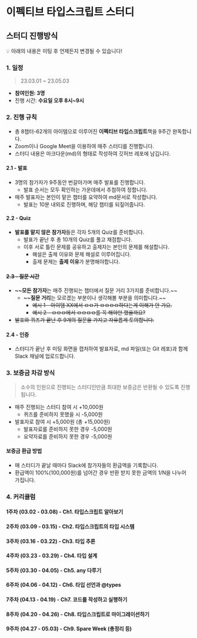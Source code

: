 # 이펙티브 타입스크립트 스터디

## 스터디 진행방식

<aside>
💡 아래의 내용은 미팅 후 언제든지 변경될 수 있습니다!

</aside>

### 1. 일정

> 23.03.01 ~ 23.05.03
> 
- **참여인원: 3명**
- 진행 시간: **수요일 오후 8시~9시**

### 2. 진행 규칙

- 총 8챕터-62개의 아이템으로 이루어진 **이펙티브 타입스크립트**책을 9주간 완독합니다.
- Zoom이나 Google Meet을 이용하여 매주 스터디를 진행합니다.
- 스터디 내용은 마크다운(md)의 형태로 작성하여 깃허브 레포에 남깁니다.

#### 2.1 - 발표

- 3명의 참가자가 9주동안 번갈아가며 매주 발표를 진행합니다.
    - 발표 순서는 모두 확인하는 가운데에서 추첨하여 정합니다.
- 매주 발표자는 본인이 맡은 챕터를 요약하여 md문서로 작성합니다.
    - 발표는 10분 내외로 진행하며, 해당 챕터를 되짚어줍니다.

#### 2.2 - Quiz

- **발표를 맡지 않은 참가자**들은 각자 5개의 Quiz를 준비합니다.
    - 발표가 끝난 후 총 10개의 Quiz를 풀고 채점합니다.
    - 이후 서로 틀린 문제를 공유하고 출제자는 본인의 문제를 해설합니다.
        - 해설은 출제 이유와 문제 해설로 이루어집니다.
        - 출제 문제는 **출제 이유**가 분명해야합니다.

#### ~~2.3 - 질문 시간~~

- **~~모든 참가자**는 매주 진행되는 챕터에서 질문 거리 3가지를 준비합니다.~~
    - **~~질문 거리**는 모르겠는 부분이나 생각해볼 부분을 의미합니다.~~
        - ~~예시 1 - 아이템 XX에서 ㅁㅁ가 ㅁㅁㅁㅁ하다는게 이해가 안 가요.~~
        - ~~예시 2 - ㅁㅁㅁ에서 ㅁㅁㅁㅁ를 꼭 해야만 했을까요?~~
- ~~발표와 퀴즈가 끝난 후 9개의 질문을 가지고 자유롭게 토의합니다.~~

#### 2.4 - 인증

- 스터디가 끝난 후 미팅 화면을 캡처하여 발표자료, md 파일(또는 Git 레포)과 함께 Slack 채널에 업로드합니다.

### 3. 보증금 차감 방식

> 소수의 인원으로 진행되는 스터디인만큼 최대한 보증금은 반환될 수 있도록 진행됩니다.
> 
- 매주 진행되는 스터디 참여 시 +10,000원
    - 퀴즈를 준비하지 못했을 시 -5,000원
- 발표자로 참여 시 +5,000원 (총 +15,000원)
    - 발표자료를 준비하지 못한 경우 -5,000원
    - 요약자료를 준비하지 못한 경우 -5,000원

#### 보증금 환급 방법

- 매 스터디가 끝날 때마다 Slack에 참가자들의 환급액을 기록합니다.
- 환급액이 100%(100,000원)를 넘어간 경우 반환 받지 못한 금액의 1/N을 나누어 가집니다.

### 4. 커리큘럼

#### 1주차 (03.02 - 03.08) - Ch1. 타입스크립트 알아보기

#### 2주차 (03.09 - 03.15) - Ch2. 타입스크립트의 타입 시스템

#### 3주차 (03.16 - 03.22) - Ch3. 타입 추론

#### 4주차 (03.23 - 03.29) - Ch4. 타입 설계

#### 5주차 (03.30 - 04.05) - Ch5. any 다루기

#### 6주차 (04.06 - 04.12) - Ch6. 타입 선언과 @types

#### 7주차 (04.13 - 04.19) - Ch7. 코드를 작성하고 실행하기

#### 8주차 (04.20 - 04.26) - Ch8. 타입스크립트로 마이그레이션하기

#### 9주차 (04.27 - 05.03) - Ch9. Spare Week (총정리 등)
